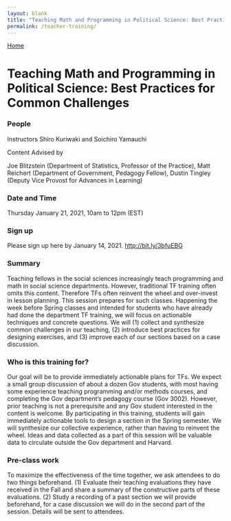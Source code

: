 ```yaml
---
layout: blank
title: "Teaching Math and Programming in Political Science: Best Practices for Common Challenges"
permalink: /teacher-training/
---
```


<a href="/">Home</a>


# Teaching Math and Programming in Political Science: Best Practices for Common Challenges

### People
Instructors
Shiro Kuriwaki and Soichiro Yamauchi

Content Advised by

Joe Blitzstein (Department of Statistics, Professor of the Practice),
Matt Reichert (Department of Government, Pedagogy Fellow), 
Dustin Tingley (Deputy Vice Provost for Advances in Learning)

### Date and Time
Thursday January 21, 2021,  10am to 12pm (EST)

### Sign up
Please sign up here by January 14, 2021. <http://bit.ly/3bfuEBG>

### Summary
Teaching fellows in the social sciences increasingly teach programming and math in social science departments.  However, traditional TF training often omits this content. Therefore TFs often reinvent the wheel and over-invest in lesson planning. This session prepares for such classes.  Happening the week before Spring classes and intended for students who have already had done the department TF training, we will focus on actionable techniques and concrete questions. We will (1) collect and synthesize common challenges in our teaching, (2) introduce best practices for designing exercises, and (3) improve each of our sections based on a case discussion.

### Who is this training for?
Our goal will be to provide immediately actionable plans for TFs.  We expect a small group discussion of about a dozen Gov students,  with most having some experience teaching programming and/or methods courses, and completing the Gov department’s pedagogy course (Gov 3002). However, prior teaching is not a prerequisite and any Gov student interested in the content is welcome.  By participating in this training, students will gain immediately actionable tools to design a section in the Spring semester.  We will synthesize our collective experience, rather than having to reinvent the wheel.  Ideas and data collected as a part of this session will be valuable data to circulate outside the Gov department and Harvard.

### Pre-class work
To maximize the effectiveness of the time together, we ask attendees to do two things beforehand. (1) Evaluate their teaching evaluations they have received in the Fall and share a summary of the constructive parts of these evaluations. (2) Study a recording of a past section we will provide beforehand, for a case discussion we will do in the second part of the session.  Details will be sent to attendees.

